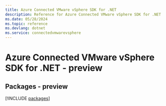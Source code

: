 ```yaml
---
title: Azure Connected VMware vSphere SDK for .NET
description: Reference for Azure Connected VMware vSphere SDK for .NET
ms.date: 05/28/2024
ms.topic: reference
ms.devlang: dotnet
ms.service: connectedvmwarevsphere
---
```

# Azure Connected VMware vSphere SDK for .NET - preview
## Packages - preview
[!INCLUDE [packages](connected-vmware-vsphere-index.md)]